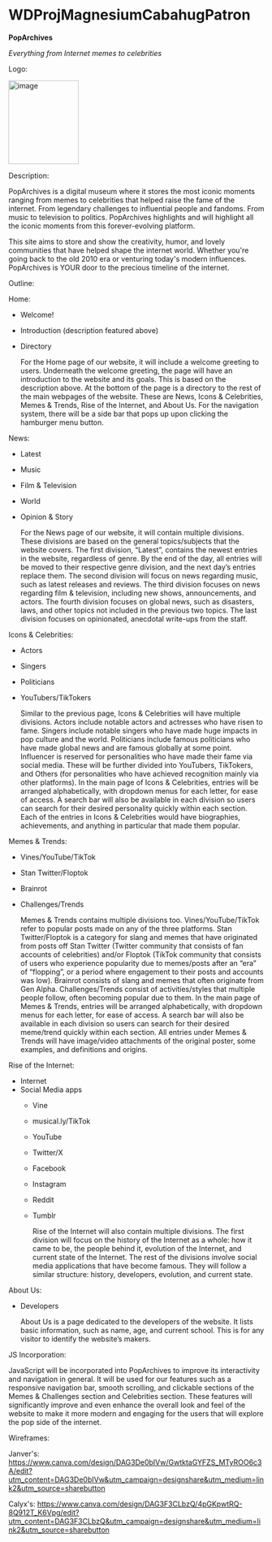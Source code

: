 # WDProjMagnesiumCabahugPatron

**PopArchives**

*Everything from Internet memes to celebrities*

Logo: 

<img width="138" height="165" alt="image" src="https://github.com/user-attachments/assets/6efbb39e-4932-442e-a068-8b98dce68fdb" />

Description:

PopArchives is a digital museum where it stores the most iconic moments ranging from memes to celebrities that helped raise the fame of the internet. From legendary challenges to influential people and fandoms. From music to television to politics. PopArchives highlights and will highlight all the iconic moments from this forever-evolving platform.

This site aims to store and show the creativity, humor, and lovely communities that have helped shape the internet world. Whether you're going back to the old 2010 era or venturing today's modern influences. PopArchives is YOUR door to the precious timeline of the internet.

Outline:

Home:
- Welcome!
- Introduction (description featured above)
- Directory

	For the Home page of our website, it will include a welcome greeting to users. Underneath the welcome greeting, the page will have an introduction to the website and its goals. This is based on the description above. At the bottom of the page is a directory to the rest of the main webpages of the website. These are News, Icons & Celebrities, Memes & Trends, Rise of the Internet, and About Us. For the navigation system, there will be a side bar that pops up upon clicking the hamburger menu button.

News:
- Latest
- Music
- Film & Television
- World
- Opinion & Story

	For the News page of our website, it will contain multiple divisions. These divisions are based on the general topics/subjects that the website covers. The first division, “Latest”, contains the newest entries in the website, regardless of genre. By the end of the day, all entries will be moved to their respective genre division, and the next day’s entries replace them. The second division will focus on news regarding music, such as latest releases and reviews. The third division focuses on news regarding film & television, including new shows, announcements, and actors. The fourth division focuses on global news, such as disasters, laws, and other topics not included in the previous two topics. The last division focuses on opinionated, anecdotal write-ups from the staff.

Icons & Celebrities:
- Actors
- Singers
- Politicians
- YouTubers/TikTokers

	Similar to the previous page, Icons & Celebrities will have multiple divisions. Actors include notable actors and actresses who have risen to fame. Singers include notable singers who have made huge impacts in pop culture and the world. Politicians include famous politicians who have made global news and are famous globally at some point. Influencer is reserved for personalities who have made their fame via social media. These will be further divided into YouTubers, TikTokers, and Others (for personalities who have achieved recognition mainly via other platforms). In the main page of Icons & Celebrities, entries will be arranged alphabetically, with dropdown menus for each letter, for ease of access. A search bar will also be available in each division so users can search for their desired personality quickly within each section. Each of the entries in Icons & Celebrities would have biographies, achievements, and anything in particular that made them popular.


Memes & Trends:
- Vines/YouTube/TikTok
- Stan Twitter/Floptok
- Brainrot
- Challenges/Trends

	Memes & Trends contains multiple divisions too. Vines/YouTube/TikTok refer to popular posts made on any of the three platforms. Stan Twitter/Floptok is a category for slang and memes that have originated from posts off Stan Twitter (Twitter community that consists of fan accounts of celebrities) and/or Floptok (TikTok community that consists of users who experience popularity due to memes/posts after an “era” of “flopping”, or a period where engagement to their posts and accounts was low). Brainrot consists of slang and memes that often originate from Gen Alpha. Challenges/Trends consist of activities/styles that multiple people follow, often becoming popular due to them.  In the main page of Memes & Trends, entries will be arranged alphabetically, with dropdown menus for each letter, for ease of access. A search bar will also be available in each division so users can search for their desired meme/trend quickly within each section. All entries under Memes & Trends will have image/video attachments of the original poster, some examples, and definitions and origins.

Rise of the Internet:
- Internet
- Social Media apps
  - Vine
  - musical.ly/TikTok
  - YouTube
  - Twitter/X
  - Facebook
  - Instagram
  - Reddit
  - Tumblr


	Rise of the Internet will also contain multiple divisions. The first division will focus on the history of the Internet as a whole: how it came to be, the people behind it, evolution of the Internet, and current state of the Internet. The rest of the divisions involve social media applications that have become famous. They will follow a similar structure: history, developers, evolution, and current state.

About Us:
- Developers

	About Us is a page dedicated to the developers of the website. It lists basic information, such as name, age, and current school. This is for any visitor to identify the website’s makers.

JS Incorporation: 

JavaScript will be incorporated into PopArchives to improve its interactivity and navigation in general. It will be used for our features such as a responsive navigation bar, smooth scrolling, and clickable sections of the Memes & Challenges section and Celebrities section. These features will significantly improve and even enhance the overall look and feel of the website to make it more modern and engaging for the users that will explore the pop side of the internet.


Wireframes: 

Janver's: https://www.canva.com/design/DAG3De0bIVw/GwtktaGYFZS_MTyROO6c3A/edit?utm_content=DAG3De0bIVw&utm_campaign=designshare&utm_medium=link2&utm_source=sharebutton

Calyx's: https://www.canva.com/design/DAG3F3CLbzQ/4pGKpwtRQ-8Q912T_K6Vpg/edit?utm_content=DAG3F3CLbzQ&utm_campaign=designshare&utm_medium=link2&utm_source=sharebutton
